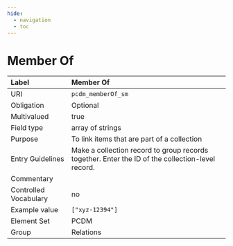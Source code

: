 ```yaml
---
hide:
  - navigation
  - toc
---
```


# Member Of

| Label                 | Member Of |
|:----------------------|:----------|
| URI                   | `pcdm_memberOf_sm` |
| Obligation            | Optional |
| Multivalued           | true |
| Field type            | array of strings |
| Purpose               | To link items that are part of a collection |
| Entry Guidelines      | Make a collection record to group records together. Enter the ID of the collection-level record. |
| Commentary            | |
| Controlled Vocabulary | no |
| Example value         | `["xyz-12394"]` |
| Element Set           | PCDM |
| Group                 | Relations |
